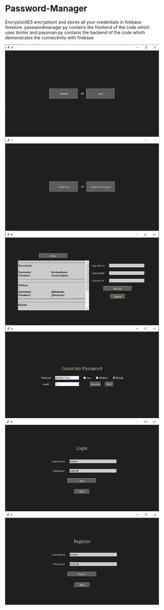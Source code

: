 # Password-Manager
Encrypts(AES encryption) and stores all your credentials in firebase firestore. passwordmanager.py contains the frontend of the code which uses tkinter and passman.py contains the backend of the code which demonstrates the connectivity with firebase

![](images/first.jpg)
![](images/second.jpg)
![](images/main.jpg)
![](images/generate.jpg)
![](images/login.jpg)
![](images/register.jpg)

